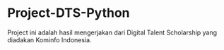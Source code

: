 # Project-DTS-Python
Project ini adalah hasil mengerjakan dari Digital Talent Scholarship yang diadakan Kominfo Indonesia. 
